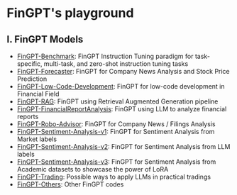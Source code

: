 # FinGPT's playground

## Ⅰ. FinGPT Models
* [FinGPT-Benchmark](https://github.com/AI4Finance-Foundation/FinGPT/tree/master/fingpt/FinGPT_Benchmark): FinGPT Instruction Tuning paradigm for task-specific, multi-task, and zero-shot instruction tuning tasks
* [FinGPT-Forecaster](https://github.com/AI4Finance-Foundation/FinGPT/tree/master/fingpt/FinGPT_Forecaster): FinGPT for Company News Analysis and Stock Price Prediction
* [FinGPT-Low-Code-Development](https://github.com/AI4Finance-Foundation/FinGPT/tree/master/fingpt/FinGPT_Low_Code_Development): FinGPT for low-code development in Financial Field
* [FinGPT-RAG](https://github.com/AI4Finance-Foundation/FinGPT/tree/master/fingpt/FinGPT_RAG): FinGPT using Retrieval Augmented Generation pipeline
* [FinGPT-FinancialReportAnalysis](https://github.com/AI4Finance-Foundation/FinGPT/tree/master/fingpt/FinGPT_FinancialReportAnalysis): FinGPT using LLM to analyze financial reports
* [FinGPT-Robo-Advisor](https://github.com/AI4Finance-Foundation/FinGPT/tree/master/fingpt/FinGPT_Others/FinGPT_Robo_Advisor): FinGPT for Company News / Filings Analysis
* [FinGPT-Sentiment-Analysis-v1](https://github.com/AI4Finance-Foundation/FinGPT/tree/master/fingpt/FinGPT_Sentiment_Analysis_v1): FinGPT for Sentiment Analysis from Market labels
* [FinGPT-Sentiment-Analysis-v2](https://github.com/AI4Finance-Foundation/FinGPT/tree/master/fingpt/FinGPT_Sentiment_Analysis_v2): FinGPT for Sentiment Analysis from LLM labels
* [FinGPT-Sentiment-Analysis-v3](https://github.com/AI4Finance-Foundation/FinGPT/tree/master/fingpt/FinGPT_Sentiment_Analysis_v3): FinGPT for Sentiment Analysis from Academic datasets to showcase the power of LoRA
* [FinGPT-Trading](https://github.com/AI4Finance-Foundation/FinGPT/tree/master/fingpt/FinGPT_Trading): Possible ways to apply LLMs in practical tradings
* [FinGPT-Others](https://github.com/AI4Finance-Foundation/FinGPT/tree/master/fingpt/FinGPT_Others): Other FinGPT codes


